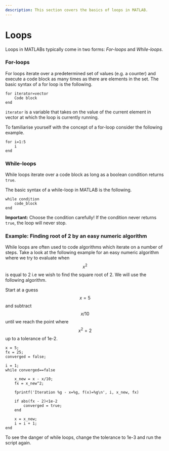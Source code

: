```yaml
---
description: This section covers the basics of loops in MATLAB.
---
```


# Loops

Loops in MATLABs typically come in two forms: _For-loops_ and _While-loops_.

### For-loops

For loops iterate over a predetermined set of values \(e.g. a counter\) and execute a code block as many times as there are elements in the set. The basic syntax of a for loop is the following.

```text
for iterator=vector
    Code block
end
```

`iterator` is a variable that takes on the value of the current element in vector at which the loop is currently running.

To familiarise yourself with the concept of a for-loop consider the following example.

```text
for i=1:5
    i
end
```

### While-loops

While loops iterate over a code block as long as a boolean condition returns `true`.

The basic syntax of a while-loop in MATLAB is the following.

```text
while condition
    code_block
end
```

**Important:** Choose the condition carefully! If the condition never returns `true`, the loop will never stop.

### **Example: Finding root of 2 by an easy numeric algorithm**

While loops are often used to code algorithms which iterate on a number of steps. Take a look at the following example for an easy numeric algorithm where we try to evaluate when $$x^2$$ is equal to 2 i.e we wish to find the square root of 2. We will use the following algorithm.

Start at a guess $$x=5$$ and subtract $$x/10$$ until we reach the point where $$x^2=2$$ up to a tolerance of 1e-2.

```text
x = 5;
fx = 25;
converged = false;

i = 1;
while converged==false

    x_new = x - x/10;
    fx = x_new^2;

    fprintf('Iteration %g - x=%g, f(x)=%g\n', i, x_new, fx)

    if abs(fx - 2)<1e-2
        converged = true;
    end

    x = x_new;
    i = i + 1;
end
```

To see the danger of while loops, change the tolerance to 1e-3 and run the script again.

